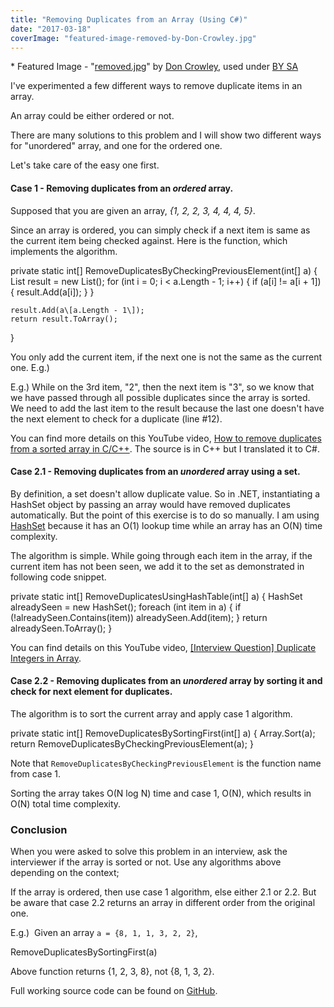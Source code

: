 ```yaml
---
title: "Removing Duplicates from an Array (Using C#)"
date: "2017-03-18"
coverImage: "featured-image-removed-by-Don-Crowley.jpg"
---
```


\* Featured Image - "[removed.jpg](https://www.flickr.com/photos/doncrowley/2194796278/in/photolist-4kWUt9-7nJpV8-7t4XtP-8yCe1C-5iFzwq-8yCd2u-247GL-2hZHyH-247Er-j7z7T-b5fzx-4vqboo-h8DgpC-4WH8Lw-Re2ChR-jnfYUr-4WHaDw-4ZRqzt-247GT-247GS-4Ky6xK-247GN-247Gz-247GK-arm2re-6Vb9QA-5XRyEq-b3d2BD-G9oA9n-e4VTdH-dvgarU-dkRhkT-bsfoE5-8ZmUAd-5bWCeC-6aAXSt-jKr7zA-baHzmc-4WCR5x-syW9C5-jnfXcD-dg8w16-4WCVQp-4WCUsF-4ZRqex-4WHbmu-nN3hSJ-6icUnS-SSCTUz-8jAAex)" by [Don Crowley](https://www.flickr.com/photos/doncrowley/), used under [BY SA](https://creativecommons.org/licenses/by-sa/2.0/)

I've experimented a few different ways to remove duplicate items in an array.

An array could be either ordered or not.

There are many solutions to this problem and I will show two different ways for "unordered" array, and one for the ordered one.

Let's take care of the easy one first.

#### **Case 1 -** Removing duplicates from an _ordered_ array.

Supposed that you are given an array, _{1, 2, 2, 3, 4, 4, 4, 5}_.

Since an array is ordered, you can simply check if a next item is same as the current item being checked against. Here is the function, which implements the algorithm.

private static int\[\] RemoveDuplicatesByCheckingPreviousElement(int\[\] a)
{
	List<int> result = new List<int>();
	for (int i = 0; i < a.Length - 1; i++)
	{
		if (a\[i\] != a\[i + 1\])
		{
			result.Add(a\[i\]);
		}
	}

	result.Add(a\[a.Length - 1\]);
	return result.ToArray();
}

You only add the current item, if the next one is not the same as the current one. E.g.)

E.g.) While on the 3rd item, "2", then the next item is "3", so we know that we have passed through all possible duplicates since the array is sorted. We need to add the last item to the result because the last one doesn't have the next element to check for a duplicate (line #12).

You can find more details on this YouTube video, [How to remove duplicates from a sorted array in C/C++](https://youtu.be/kdAiCZQVuvI). The source is in C++ but I translated it to C#.

#### **Case 2.1** - Removing duplicates from an _unordered_ array using a set.

By definition, a set doesn't allow duplicate value. So in .NET, instantiating a HashSet object by passing an array would have removed duplicates automatically. But the point of this exercise is to do so manually. I am using [HashSet](https://msdn.microsoft.com/en-us/library/bb359438(v=vs.110).aspx) because it has an O(1) lookup time while an array has an O(N) time complexity.

The algorithm is simple. While going through each item in the array, if the current item has not been seen, we add it to the set as demonstrated in following code snippet.

private static int\[\] RemoveDuplicatesUsingHashTable(int\[\] a)
{
	HashSet<int> alreadySeen = new HashSet<int>();
	foreach (int item in a)
	{
		if (!alreadySeen.Contains(item))
			alreadySeen.Add(item);
	}
	return alreadySeen.ToArray();
}

You can find details on this YouTube video, [\[Interview Question\] Duplicate Integers in Array](https://youtu.be/H1TOX-TposY).

#### **Case 2.2** - Removing duplicates from an _unordered_ array by sorting it and check for next element for duplicates.

The algorithm is to sort the current array and apply case 1 algorithm.

private static int\[\] RemoveDuplicatesBySortingFirst(int\[\] a)
{
	Array.Sort(a);
	return RemoveDuplicatesByCheckingPreviousElement(a);
}

Note that `RemoveDuplicatesByCheckingPreviousElement` is the function name from case 1.

Sorting the array takes O(N log N) time and case 1, O(N), which results in O(N) total time complexity.

### Conclusion

When you were asked to solve this problem in an interview, ask the interviewer if the array is sorted or not. Use any algorithms above depending on the context;

If the array is ordered, then use case 1 algorithm, else either 2.1 or 2.2. But be aware that case 2.2 returns an array in different order from the original one.

E.g.)  Given an array `a = {8, 1, 1, 3, 2, 2}`,

RemoveDuplicatesBySortingFirst(a)

Above function returns {1, 2, 3, 8}, not {8, 1, 3, 2}.

Full working source code can be found on [GitHub](https://github.com/dance2die/Demo.LearnByDoing/blob/master/Demo.LearnByDoing.General/RemoveDuplicatesProgram.cs).
